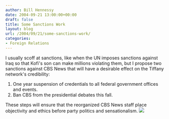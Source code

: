 ```yaml
---
author: Bill Hennessy
date: 2004-09-21 13:00:00+00:00
draft: false
title: Some Sanctions Work
layout: blog
url: /2004/09/21/some-sanctions-work/
categories:
- Foreign Relations
---
```


I usually scoff at sanctions, like when the UN imposes sanctions against Iraq so that Kofi's son can make millions violating them, but I propose two sanctions against CBS News that will have a desirable effect on the Tiffany network's credibility:  
  
1.  One year suspension of credentials to all federal government offices and events.  
2.  Ban CBS from the presidential debates this fall.  
  
These steps will ensure that the reorganized CBS News staff place objectivity and ethics before party politics and sensationalism. ![](https://blog.billhennessy.com/aggbug.aspx?PostID=557)

